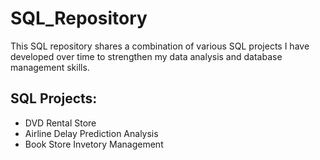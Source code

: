 # SQL_Repository

This SQL repository shares a combination of various SQL projects I have developed over time to strengthen my data analysis and database management skills.

## SQL Projects:
- DVD Rental Store 
- Airline Delay Prediction Analysis 
- Book Store Invetory Management

